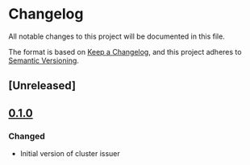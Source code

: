# Changelog

All notable changes to this project will be documented in this file.

The format is based on [Keep a Changelog](https://keepachangelog.com/en/1.0.0/),
and this project adheres to [Semantic Versioning](https://semver.org/spec/v2.0.0.html).

## [Unreleased]

## [0.1.0]
### Changed
* Initial version of cluster issuer

[0.1.0]: https://github.com/DVPE-cloud/dvpe-helm/tree/dvpe-cluster-issuer-0.1.0/charts/dvpe-cluster-issuer

